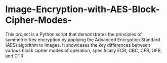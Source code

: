 # Image-Encryption-with-AES-Block-Cipher-Modes-
This project is a Python script that demonstrates the principles of symmetric-key encryption by applying the Advanced Encryption Standard (AES) algorithm to images. It showcases the key differences between various block cipher modes of operation, specifically ECB, CBC, CFB, OFB, and CTR.
